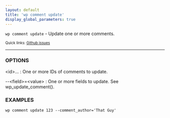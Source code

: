 ```yaml
---
layout: default
title: 'wp comment update'
display_global_parameters: true
---
```


`wp comment update` - Update one or more comments.

<small>Quick links: <a href="https://github.com/wp-cli/wp-cli/issues?q=is%3Aopen+label%3Acommand%3Aupdate+sort%3Aupdated-desc">Github issues</a></small>

<hr />

### OPTIONS

&lt;id&gt;...
: One or more IDs of comments to update.

\--&lt;field&gt;=&lt;value&gt;
: One or more fields to update. See wp_update_comment().

### EXAMPLES

    wp comment update 123 --comment_author='That Guy'



